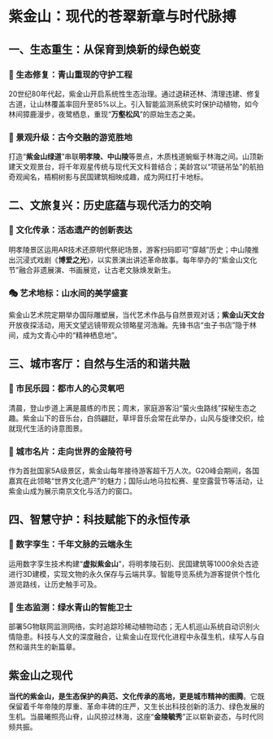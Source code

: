 # 紫金山：现代的苍翠新章与时代脉搏  
## 一、生态重生：从保育到焕新的绿色蜕变  
### 🔑 生态修复：青山重现的守护工程  
20世纪80年代起，紫金山开启系统性生态治理。通过退耕还林、清理违建、修复古道，让山林覆盖率回升至85%以上。引入智能监测系统实时保护动植物，如今林间獐鹿漫步，夜鹭栖息，重现“**万壑松风**”的原始生态之美。  

### 🌾 景观升级：古今交融的游览胜地  
打造“**紫金山绿道**”串联**明孝陵、中山陵**等景点，木质栈道蜿蜒于林海之间。山顶新建天文观景台，将千年观星传统与现代天文科普结合；美龄宫以“项链吊坠”的航拍奇观闻名，梧桐树影与民国建筑相映成趣，成为网红打卡地标。  

## 二、文旅复兴：历史底蕴与现代活力的交响  
### 📜 文化传承：活态遗产的创新表达  
明孝陵景区运用AR技术还原明代祭祀场景，游客扫码即可“穿越”历史；中山陵推出沉浸式戏剧《**博爱之光**》，以实景演出讲述革命故事。每年举办的“紫金山文化节”融合非遗展演、书画展览，让古老文脉焕发新生。  

### 🎭 艺术地标：山水间的美学盛宴  
紫金山艺术院定期举办国际雕塑展，当代艺术作品与自然景观对话；**紫金山天文台**开放夜探活动，用天文望远镜带观众领略星河浩瀚。先锋书店“虫子书店”隐于林间，成为文青心中的“精神栖息地”。  

## 三、城市客厅：自然与生活的和谐共融  
### 🌳 市民乐园：都市人的心灵氧吧  
清晨，登山步道上满是晨练的市民；周末，家庭游客沿“萤火虫路线”探秘生态之趣。紫金山下的音乐台，白鸽翩跹，草坪音乐会常在此举办，山风与旋律交织，绘就现代生活的诗意图景。  

### 📖 城市名片：走向世界的金陵符号  
作为首批国家5A级景区，紫金山每年接待游客超千万人次。G20峰会期间，各国嘉宾在此领略“世界文化遗产”的魅力；国际山地马拉松赛、星空露营节等活动，让紫金山成为展示南京文化与活力的窗口。  

## 四、智慧守护：科技赋能下的永恒传承  
### 🔑 数字孪生：千年文脉的云端永生  
运用数字孪生技术构建“**虚拟紫金山**”，将明孝陵石刻、民国建筑等1000余处古迹进行3D建模，实现文物的永久保存与云端共享。智能导览系统为游客提供个性化游览路线，让历史触手可及。  

### 🌙 生态监测：绿水青山的智能卫士  
部署5G物联网监测网络，实时追踪珍稀动植物动态；无人机巡山系统自动识别火情隐患。科技与人文的深度融合，让紫金山在现代化进程中永葆生机，续写人与自然和谐共生的新篇章。  

## 紫金山之现代  
**当代的紫金山，是生态保护的典范、文化传承的高地，更是城市精神的图腾**。它既保留着千年帝陵的厚重、革命丰碑的庄严，又生长出科技创新的活力、绿色发展的生机。当晨曦照亮山脊，山风掠过林海，这座“**金陵毓秀**”正以崭新姿态，与时代同频共振。 
